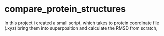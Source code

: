 # compare_protein_structures
In this project i created a small script, which takes to protein coordinate file (.xyz) bring them into superposition and calculate the RMSD from scratch,
